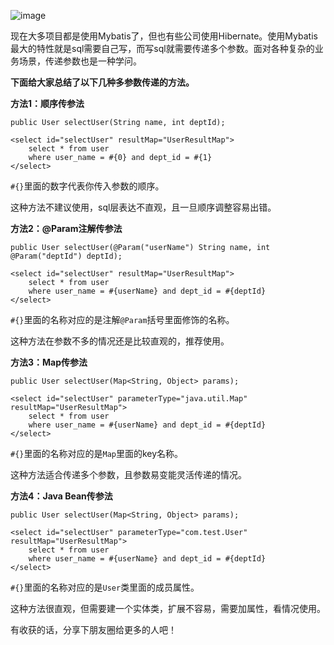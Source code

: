 ![image](http://img.javastack.cn/18-1-20/16848962.jpg)

现在大多项目都是使用Mybatis了，但也有些公司使用Hibernate。使用Mybatis最大的特性就是sql需要自己写，而写sql就需要传递多个参数。面对各种复杂的业务场景，传递参数也是一种学问。

**下面给大家总结了以下几种多参数传递的方法。**

**方法1：顺序传参法**

```
public User selectUser(String name, int deptId);

<select id="selectUser" resultMap="UserResultMap">
    select * from user
    where user_name = #{0} and dept_id = #{1}
</select>
```

`#{}`里面的数字代表你传入参数的顺序。

这种方法不建议使用，sql层表达不直观，且一旦顺序调整容易出错。

**方法2：@Param注解传参法**

```
public User selectUser(@Param("userName") String name, int @Param("deptId") deptId);

<select id="selectUser" resultMap="UserResultMap">
    select * from user
    where user_name = #{userName} and dept_id = #{deptId}
</select>
```

`#{}`里面的名称对应的是注解`@Param`括号里面修饰的名称。

这种方法在参数不多的情况还是比较直观的，推荐使用。

**方法3：Map传参法**

```
public User selectUser(Map<String, Object> params);

<select id="selectUser" parameterType="java.util.Map" resultMap="UserResultMap">
    select * from user
    where user_name = #{userName} and dept_id = #{deptId}
</select>
```

`#{}`里面的名称对应的是`Map`里面的key名称。

这种方法适合传递多个参数，且参数易变能灵活传递的情况。

**方法4：Java Bean传参法**

```
public User selectUser(Map<String, Object> params);

<select id="selectUser" parameterType="com.test.User" resultMap="UserResultMap">
    select * from user
    where user_name = #{userName} and dept_id = #{deptId}
</select>
```

`#{}`里面的名称对应的是`User`类里面的成员属性。

这种方法很直观，但需要建一个实体类，扩展不容易，需要加属性，看情况使用。

有收获的话，分享下朋友圈给更多的人吧！

